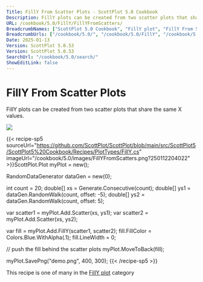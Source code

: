 ```yaml
---
Title: FillY From Scatter Plots - ScottPlot 5.0 Cookbook
Description: FillY plots can be created from two scatter plots that share the same X values.
URL: /cookbook/5.0/FillY/FillYFromScatters/
BreadcrumbNames: ["ScottPlot 5.0 Cookbook", "FillY plot", "FillY From Scatter Plots"]
BreadcrumbUrls: ["/cookbook/5.0/", "/cookbook/5.0/FillY", "/cookbook/5.0/FillY/FillYFromScatters"]
Date: 2025-01-13
Version: ScottPlot 5.0.53
Version: ScottPlot 5.0.53
SearchUrl: "/cookbook/5.0/search/"
ShowEditLink: false
---
```



<div class='d-flex align-items-center mt-5'>
<h1 class='me-2 text-dark my-0 border-0'>FillY From Scatter Plots</h1>
</div>

FillY plots can be created from two scatter plots that share the same X values.

[![](/cookbook/5.0/images/FillYFromScatters.png?250112204022)](/cookbook/5.0/images/FillYFromScatters.png?250112204022)

{{< recipe-sp5 sourceUrl="https://github.com/ScottPlot/ScottPlot/blob/main/src/ScottPlot5/ScottPlot5%20Cookbook/Recipes/PlotTypes/FillY.cs" imageUrl="/cookbook/5.0/images/FillYFromScatters.png?250112204022" >}}ScottPlot.Plot myPlot = new();

RandomDataGenerator dataGen = new(0);

int count = 20;
double[] xs = Generate.Consecutive(count);
double[] ys1 = dataGen.RandomWalk(count, offset: -5);
double[] ys2 = dataGen.RandomWalk(count, offset: 5);

var scatter1 = myPlot.Add.Scatter(xs, ys1);
var scatter2 = myPlot.Add.Scatter(xs, ys2);

var fill = myPlot.Add.FillY(scatter1, scatter2);
fill.FillColor = Colors.Blue.WithAlpha(.1);
fill.LineWidth = 0;

// push the fill behind the scatter plots
myPlot.MoveToBack(fill);

myPlot.SavePng("demo.png", 400, 300);
{{< /recipe-sp5 >}}

<div class='my-5 text-center'>This recipe is one of many in the <a href='/cookbook/5.0/FillY'>FillY plot</a> category</div>


